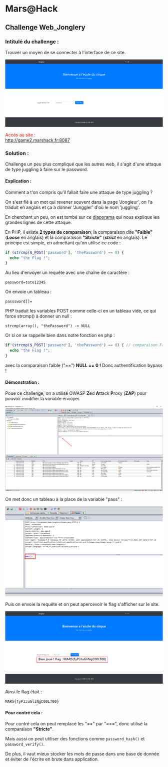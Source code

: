 # Mars@Hack

## Challenge Web_Jonglery


### Intitulé du challenge :
Trouver un moyen de se connecter à l'interface de ce site.

![Screenshot_1](https://raw.githubusercontent.com/Casamandine/Mars_Hack/master/Web_jonglery/screenshot/Screenshot_1.png)


<FONT COLOR="#ff0000">Accès au site :<br>   <a href="http://game2.marshack.fr:8087" target="new">http://game2.marshack.fr:8087</a></FONT> <p>

### Solution :

Challenge un peu plus compliqué que les autres web, il s'agit d'une attaque de type juggling à faire sur le password.

#### Explication :

Comment a t'on compris qu'il fallait faire une attaque de type juggling ?

On s'est fié à un mot qui revener souvent dans la page 'Jongleur', on l'a traduit en anglais et ça a donner 'Junggler' d'où le nom 'juggling'.

En cherchant un peu, on est tombé sur ce <a href="https://www.owasp.org/images/6/6b/PHPMagicTricks-TypeJuggling.pdf" traget="new">diaporama</a> qui nous explique les grandes lignes de cette attaque.

En PHP, il existe **2 types de comparaison**, la comparaison dite **"Faible"** (**_Loose_** en anglais) et la comparaison **"Stricte"** (**_strict_** en anglais). Le principe est simple, en admettant qu'on utilise ce code :

```php
if (strcmp($_POST['password'], 'thePassword') == 0) {
  echo "the Flag !";
}
```

Au lieu d'envoyer un requête avec une chaîne de caractère :

```
password=toto12345
```

On envoie un tableau :

```
passsword[]=
```

PHP traduit les variables POST comme celle-ci en un tableau vide, ce qui force strcmp() à donner un null :

```
strcmp(array(), "thePassword") -> NULL
```

Or si on se rappelle bien dans notre fonction en php :

```php
if (strcmp($_POST['password'], 'thePassword') == 0) { // comparaison Faible "=="
  echo "the Flag !";
}
```

avec la comparaison faible ("==") **NULL == 0 !** Donc authentification bypass !

#### Démonstration :

Poue ce challenge, on a utilisé OWASP **Z**ed **A**ttack **P**roxy (**ZAP**) pour pouvoir modifier la variable envoyer.

![Screenshot_2](https://raw.githubusercontent.com/Casamandine/Mars_Hack/master/Web_jonglery/screenshot/Screenshot_2.png)

On met donc un tableau à la place de la variable "pass" :

![Screenshot_3](https://raw.githubusercontent.com/Casamandine/Mars_Hack/master/Web_jonglery/screenshot/Screenshot_3.png)

Puis on envoie la requête et on peut apercevoir le flag s'afficher sur le site.

![Screenshot_4](https://raw.githubusercontent.com/Casamandine/Mars_Hack/master/Web_jonglery/screenshot/Screenshot_4.png)

Ainsi le flag était :

```
MARS{TyP3JuGliNgC00LT00}
```

#### Pour contré cela :

Pour contré cela on peut remplacé les "==" par "===", donc utilisé la comparaison **"Stricte"**.

Mais aussi on peut utiliser des fonctions comme `password_hash()` et `password_verify()`.

De plus, il vaut mieux stocker les mots de passe dans une base de donnée et éviter de l'écrire en brute dans application. 
